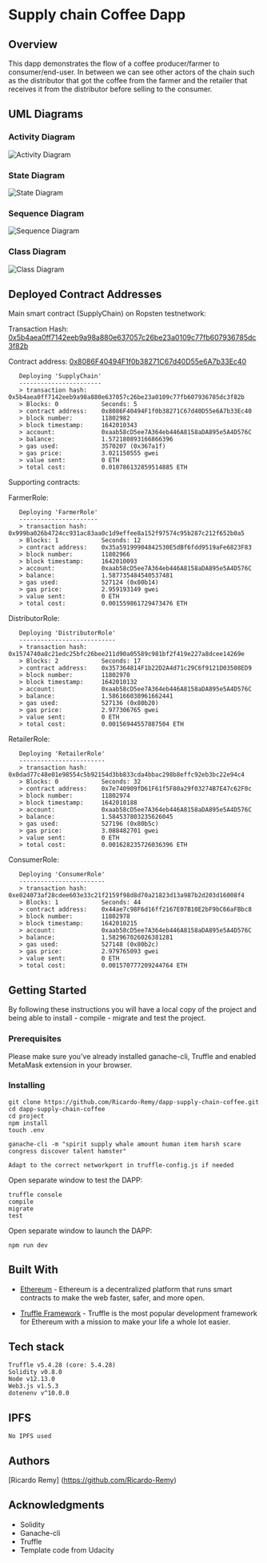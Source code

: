 # Supply chain Coffee Dapp

## Overview

This dapp demonstrates the flow of a coffee producer/farmer to consumer/end-user. In between we can see other actors of the chain such as the distributor that got the coffee from the farmer and the retailer that receives it from the distributor before selling to the consumer.

## UML Diagrams

### Activity Diagram

![Activity Diagram](https://github.com/Ricardo-Remy/dapp-supply-chain-coffee/blob/main/images/Activity-Diagram.drawio.png)

### State Diagram

![State Diagram](https://github.com/Ricardo-Remy/dapp-supply-chain-coffee/blob/main/images/State-Diagram.drawio.png)

### Sequence Diagram

![Sequence Diagram](https://github.com/Ricardo-Remy/dapp-supply-chain-coffee/blob/main/images/Sequence-Diagram.drawio.png)

### Class Diagram

![Class Diagram](https://github.com/Ricardo-Remy/dapp-supply-chain-coffee/blob/main/images/Class-Diagrams.drawio.png)

## Deployed Contract Addresses

Main smart contract (SupplyChain) on Ropsten testnetwork:

Transaction Hash: [0x5b4aea0ff7142eeb9a98a880e637057c26be23a0109c77fb607936785dc3f82b](https://ropsten.etherscan.io/tx/0x5b4aea0ff7142eeb9a98a880e637057c26be23a0109c77fb607936785dc3f82b)

Contract address: [0x8086F40494F1f0b38271C67d40D55e6A7b33Ec40](https://ropsten.etherscan.io/address/0x8086F40494F1f0b38271C67d40D55e6A7b33Ec40)

```
   Deploying 'SupplyChain'
   -----------------------
   > transaction hash:    0x5b4aea0ff7142eeb9a98a880e637057c26be23a0109c77fb607936785dc3f82b
   > Blocks: 0            Seconds: 5
   > contract address:    0x8086F40494F1f0b38271C67d40D55e6A7b33Ec40
   > block number:        11802982
   > block timestamp:     1642010343
   > account:             0xaab58cD5ee7A364eb446A8158aDA895e5A4D576C
   > balance:             1.572180893166866396
   > gas used:            3570207 (0x367a1f)
   > gas price:           3.021150555 gwei
   > value sent:          0 ETH
   > total cost:          0.010786132859514885 ETH
```

Supporting contracts:

FarmerRole:

```
   Deploying 'FarmerRole'
   ----------------------
   > transaction hash:    0x999ba026b4724cc931ac83aa0c1d9effee8a152f97574c95b287c212f652b0a5
   > Blocks: 1            Seconds: 12
   > contract address:    0x35a59199904842530E5dBf6fdd9519aFe6823F83
   > block number:        11802966
   > block timestamp:     1642010093
   > account:             0xaab58cD5ee7A364eb446A8158aDA895e5A4D576C
   > balance:             1.587735484540537481
   > gas used:            527124 (0x80b14)
   > gas price:           2.959193149 gwei
   > value sent:          0 ETH
   > total cost:          0.001559861729473476 ETH
```

DistributorRole:

```
   Deploying 'DistributorRole'
   ---------------------------
   > transaction hash:    0x1574740a8c21edc25bfc26bee211d90a05589c981bf2f419e227a8dcee14269e
   > Blocks: 2            Seconds: 17
   > contract address:    0x357364814F1b22D2A4d71c29C6f9121D03508ED9
   > block number:        11802970
   > block timestamp:     1642010132
   > account:             0xaab58cD5ee7A364eb446A8158aDA895e5A4D576C
   > balance:             1.586166038961662441
   > gas used:            527136 (0x80b20)
   > gas price:           2.977306765 gwei
   > value sent:          0 ETH
   > total cost:          0.00156944557887504 ETH
```

RetailerRole:

```
   Deploying 'RetailerRole'
   ------------------------
   > transaction hash:    0x0dad77c48e01e98554c5b92154d3bb833cda4bbac298b8effc92eb3bc22e94c4
   > Blocks: 0            Seconds: 32
   > contract address:    0x7e740909fD61F61f5F80a29f03274B7E47c62F0c
   > block number:        11802974
   > block timestamp:     1642010188
   > account:             0xaab58cD5ee7A364eb446A8158aDA895e5A4D576C
   > balance:             1.584537803235626045
   > gas used:            527196 (0x80b5c)
   > gas price:           3.088482701 gwei
   > value sent:          0 ETH
   > total cost:          0.001628235726036396 ETH
```

ConsumerRole:

```
   Deploying 'ConsumerRole'
   ------------------------
   > transaction hash:    0xe024073af28cdee603e33c21f2159f98d8d70a21823d13a987b2d203d16008f4
   > Blocks: 1            Seconds: 44
   > contract address:    0x44ae7c98F6d16ff2167E07B10E2bF9bC66aFBbc8
   > block number:        11802978
   > block timestamp:     1642010215
   > account:             0xaab58cD5ee7A364eb446A8158aDA895e5A4D576C
   > balance:             1.582967026026381281
   > gas used:            527148 (0x80b2c)
   > gas price:           2.979765093 gwei
   > value sent:          0 ETH
   > total cost:          0.001570777209244764 ETH
```

## Getting Started

By following these instructions you will have a local copy of the project and being able to install - compile - migrate and test the project.

### Prerequisites

Please make sure you've already installed ganache-cli, Truffle and enabled MetaMask extension in your browser.

### Installing

```
git clone https://github.com/Ricardo-Remy/dapp-supply-chain-coffee.git
cd dapp-supply-chain-coffee
cd project
npm install
touch .env
```

```
ganache-cli -m "spirit supply whale amount human item harsh scare congress discover talent hamster"

Adapt to the correct networkport in truffle-config.js if needed
```

Open separate window to test the DAPP:

```
truffle console
compile
migrate
test
```

Open separate window to launch the DAPP:

```
npm run dev
```

## Built With

- [Ethereum](https://www.ethereum.org/) - Ethereum is a decentralized platform that runs smart contracts to make the web faster, safer, and more open.

- [Truffle Framework](http://truffleframework.com/) - Truffle is the most popular development framework for Ethereum with a mission to make your life a whole lot easier.

## Tech stack
```
Truffle v5.4.28 (core: 5.4.28)
Solidity v0.8.0
Node v12.13.0
Web3.js v1.5.3
dotenenv v^10.0.0
```

## IPFS
```
No IPFS used
```

## Authors

[Ricardo Remy] (https://github.com/Ricardo-Remy)

## Acknowledgments

- Solidity
- Ganache-cli
- Truffle
- Template code from Udacity
